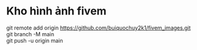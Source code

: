 <h1>Kho hình ảnh fivem</h1>


git remote add origin https://github.com/buiquochuy2k1/fivem_images.git <br>
git branch -M main <br>
git push -u origin main <br>